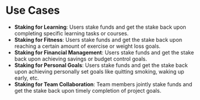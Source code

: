 # Use Cases

- **Staking for Learning**: Users stake funds and get the stake back upon completing specific learning tasks or courses.
- **Staking for Fitness**: Users stake funds and get the stake back upon reaching a certain amount of exercise or weight loss goals.
- **Staking for Financial Management**: Users stake funds and get the stake back upon achieving savings or budget control goals.
- **Staking for Personal Goals**: Users stake funds and get the stake back upon achieving personally set goals like quitting smoking, waking up early, etc.
- **Staking for Team Collaboration**: Team members jointly stake funds and get the stake back upon timely completion of project goals.
